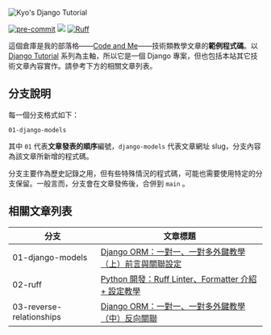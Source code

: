 ![Kyo's Django Tutorial](https://i.imgur.com/D4mTT4l.png)

[![pre-commit](https://img.shields.io/badge/pre--commit-enabled-blue?labelColor=444&logo=pre-commit)](https://github.com/pre-commit/pre-commit)
![](https://img.shields.io/codecov/c/github/kyomind/kyo-django-tutorial?labelColor=444&logo=codecov&color=blue)
[![Ruff](https://img.shields.io/endpoint?url=https://raw.githubusercontent.com/astral-sh/ruff/main/assets/badge/v2.json)](https://github.com/astral-sh/ruff)

這個倉庫是我的部落格——[Code and Me](https://blog.kyomind.tw/)——技術類教學文章的**範例程式碼**。以 [Django Tutorial](https://blog.kyomind.tw/tags/Django-Tutorial/) 系列為主軸，所以它是一個 Django 專案，但也包括本站其它技術文章內容實作。請參考下方的相關文章列表。

## 分支說明

每一個分支格式如下：

```
01-django-models
```

其中 `01` 代表**文章發表的順序**編號，`django-models` 代表文章網址 slug，分支內容為該文章所新增的程式碼。

分支主要作為歷史記錄之用，但有些特殊情況的程式碼，可能也需要使用特定的分支保留。一般言而，分支會在文章發佈後，合併到 `main` 。

## 相關文章列表

| 分支                       | 文章標題                                                         |
|--------------------------|--------------------------------------------------------------|
| 01-django-models         | [Django ORM：一對一、一對多外鍵教學（上）前言與關聯設定](https://blog.kyomind.tw/django-models/) |
| 02-ruff                  | [Python 開發：Ruff Linter、Formatter 介紹 + 設定教學](https://blog.kyomind.tw/ruff/) |
| 03-reverse-relationships | [Django ORM：一對一、一對多外鍵教學（中）反向關聯](https://blog.kyomind.tw/reverse-relationships/) |
